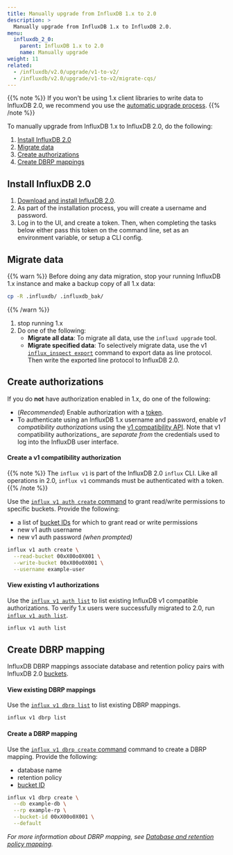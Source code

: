 ```yaml
---
title: Manually upgrade from InfluxDB 1.x to 2.0
description: >
  Manually upgrade from InfluxDB 1.x to InfluxDB 2.0.
menu:
  influxdb_2_0:
    parent: InfluxDB 1.x to 2.0
    name: Manually upgrade
weight: 11
related:
  - /influxdb/v2.0/upgrade/v1-to-v2/
  - /influxdb/v2.0/upgrade/v1-to-v2/migrate-cqs/
---
```


{{% note %}}
If you won't be using 1.x client libraries to write data to InfluxDB 2.0,
we recommend you use the [automatic upgrade process](/influxdb/v2.0/upgrade/v1-to-v2/).
{{% /note %}}

To manually upgrade from InfluxDB 1.x to InfluxDB 2.0, do the following:

1. [Install InfluxDB 2.0](#install-influxdb-2.0)
2. [Migrate data](#migrate-data)
3. [Create authorizations](#create-authorizations)
4. [Create DBRP mappings](#create-dbrp-mapping)

## Install InfluxDB 2.0
1. [Download and install InfluxDB 2.0](/influxdb/v2.0/get-started/).
2. As part of the installation process, you will create a username and password.
3. Log in to the UI, and create a token.
   Then, when completing the tasks below either pass this token on the command line, set as an environment variable, or setup a CLI config.

## Migrate data
{{% warn %}}
Before doing any data migration,
stop your running InfluxDB 1.x instance and make a backup copy of all 1.x data:
```sh
cp -R .influxdb/ .influxdb_bak/
```
{{% /warn %}}

1. stop running 1.x
1. Do one of the following:
   - **Migrate all data**:
     To migrate all data, use the `influxd upgrade` tool.
     <!-- Is there a way to use `influxd upgrade` for time series data only, and ignore other resources/configs? -->
   - **Migrate specified data**:
     To selectively migrate data, use the v1 [`influx_inspect export`](/influxdb/v1.8/tools/influx_inspect/#export) command to export data as line protocol.
     Then write the exported line protocol to InfluxDB 2.0.

## Create authorizations
If you do **not** have authorization enabled in 1.x, do one of the following:

- (_Recommended_) Enable authorization with a [token](https://docs.influxdata.com/influxdb/cloud/reference/glossary/#token).
- To authenticate using an InfluxDB 1.x username and password,
  enable _v1 compatibility authorizations_ using the [v1 compatibility API](...).
  Note that v1 compatibility authorizations_ are _separate from_ the credentials used to log into the InfluxDB user interface.

#### Create a v1 compatibility authorization
{{% note %}}
The `influx v1` is part of the InfluxDB 2.0 `influx` CLI.
Like all operations in 2.0, `influx v1` commands must be authenticated with a token.
{{% /note %}}

Use the [`influx v1 auth create` command](/influxdb/v2.0/reference/cli/influx/v1/auth/create/)
to grant read/write permissions to specific buckets.
Provide the following:

- a list of [bucket IDs](/influxdb/v2.0/organizations/buckets/view-buckets/) for which to grant read or write permissions
- new v1 auth username
- new v1 auth password _(when prompted)_

```sh
influx v1 auth create \
  --read-bucket 00xX00o0X001 \
  --write-bucket 00xX00o0X001 \
  --username example-user
```

#### View existing v1 authorizations
Use the [`influx v1 auth list`](/influxdb/v2.0/reference/cli/influx/v1/auth/list/)
to list existing InfluxDB v1 compatible authorizations.
To verify 1.x users were successfully migrated to 2.0, run [`influx v1 auth list`](/influxdb/v2.0/reference/cli/influx/v1/auth/list/).

```sh
influx v1 auth list
```

## Create DBRP mapping
InfluxDB DBRP mappings associate database and retention policy pairs
with InfluxDB 2.0 [buckets](/influxdb/v2.0/reference/glossary/#bucket).

#### View existing DBRP mappings
Use the [`influx v1 dbrp list`](/influxdb/v2.0/reference/cli/influx/v1/dbrp/list/) to list existing DBRP mappings.

```sh
influx v1 dbrp list
```

#### Create a DBRP mapping
Use the [`influx v1 dbrp create` command](/influxdb/v2.0/reference/cli/influx/v1/dbrp/create/)
command to create a DBRP mapping.
Provide the following:

- database name
- retention policy
- [bucket ID](/influxdb/v2.0/organizations/buckets/view-buckets/)

```sh
influx v1 dbrp create \
  --db example-db \
  --rp example-rp \
  --bucket-id 00xX00o0X001 \
  --default
```

_For more information about DBRP mapping, see [Database and retention policy mapping](/influxdb/v2.0/reference/api/influxdb-1x/dbrp/)._

<!--
## Other actions
See also [Migrate continuous queries to tasks](/influxdb/v2.0/upgrade/v1-to-v2/migrate-cqs/).
-->
